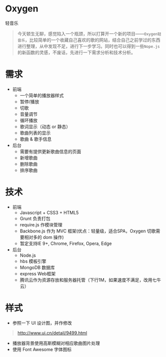 # Oxygen
轻音乐

> 今天顿生无聊，感觉陷入一个瓶颈，所以打算开一个新的项目——`Oxygen轻音乐`，比较简单的一个收藏自己喜欢的歌的网站，结合自己之前学过的东西进行整理，从中发现不足，进行下一步学习。同时也可以得到一些`Nope.js`的新函数的灵感，不废话，先进行一下需求分析和技术分析。

# 需求
* 前端
    * 一个简单的播放器样式
    * 暂停/播放
    * 切歌
    * 音量调节
    * 循环播放
    * 歌词显示（动态 or 静态）
    * 歌曲列表的显示
    * 歌曲 & 歌手信息
* 后台
    * 需要有提供更新歌曲信息的页面
    * 新增歌曲
    * 删除歌曲
    * 排序歌曲

# 技术
* 前端
    * Javascript + CSS3 + HTML5
    * Grunt 负责打包
    * require.js 作模块管理
    * Backbone.js 作为 MVC 框架(优点：轻量级，适合SPA，Oxygen 切歌需要相对多的 dom 操作)
    * 暂定支持IE 9+, Chrome, Firefox, Opera, Edge
* 后台
    * Node.js
    * hbs 模板引擎
    * MongoDB 数据库
    * express Web框架
    * 腾讯云作为资源存放和服务器托管（下行1M，如果速度不满足，改用七牛云）

# 样式
* 参照一下 UI 设计图，并作修改
> http://www.ui.cn/detail/9499.html

* 播放器背景使用高斯模糊对相应歌曲图片处理
* 使用 Font Awesome 字体图标
